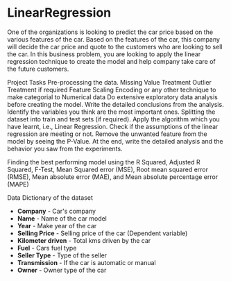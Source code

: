# LinearRegression

One of the organizations is looking to predict the car price based on the various features of the car.  Based on the features of the car, this company will decide the car price and quote to the customers who are looking to sell the car. In this business problem, you are looking to apply the linear regression technique to create the model and help company take care of the future customers.
 
Project Tasks
Pre-processing the data.
Missing Value Treatment 
Outlier Treatment if required 
Feature Scaling 
Encoding or any other technique to make categorial to Numerical data
Do extensive exploratory data analysis before creating the model.
Write the detailed conclusions from the analysis. 
Identify the variables you think are the most important ones.
Splitting the dataset into train and test sets (if required).
Apply the algorithm which you have learnt, i.e., Linear Regression.
Check if the assumptions of the linear regression are meeting or not.
Remove the unwanted feature from the model by seeing the P-Value. 
At the end, write the detailed analysis and the behavior you saw from the experiments. 

Finding the best performing model using the R Squared, Adjusted R Squared, F-Test, Mean Squared error (MSE), Root mean squared error (RMSE), Mean absolute error (MAE), and Mean absolute percentage error (MAPE) 

Data Dictionary of the dataset

* **Company** - Car's company
* **Name** - Name of the car model
* **Year** - Make year of the car
* **Selling Price** - Selling price of the car (Dependent variable)
* **Kilometer driven** - Total kms driven by the car
* **Fuel** - Cars fuel type
* **Seller Type** - Type of the seller
* **Transmission** - If the car is automatic or manual
* **Owner** - Owner type of the car
